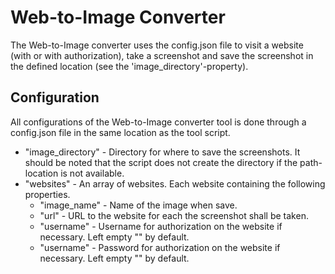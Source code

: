 # Web-to-Image Converter #
The Web-to-Image converter uses the config.json file to visit a website (with or with authorization), take a screenshot and save the screenshot in the defined location (see the 'image_directory'-property).

## Configuration ##

All configurations of the Web-to-Image converter tool is done through a config.json file in the same location as the tool script.
* "image_directory" - Directory for where to save the screenshots. It should be noted that the script does not create the directory if the path-location is not available. 
* "websites" - An array of websites. Each website containing the following properties.
  * "image_name" - Name of the image when save.
  * "url" - URL to the website for each the screenshot shall be taken.
  * "username" - Username for authorization on the website if necessary. Left empty "" by default.
  * "username" - Password for authorization on the website if necessary. Left empty "" by default.
